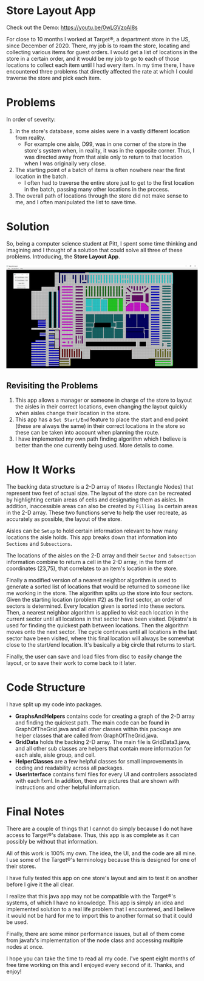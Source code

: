 
# Store Layout App

Check out the Demo: https://youtu.be/0wLGVzoAl8s

For close to 10 months I worked at Target®, a department store in the US, since December of 2020. There, my job is to roam the store, locating and collecting various items for guest orders. I would get a list of locations in the store in a certain order, and it would be my job to go to each of those locations to collect each item until I had every item. In my time there, I have encountered three problems that directly affected the rate at which I could traverse the store and pick each item.

# Problems

In order of severity:

 1. In the store's database, some aisles were in a vastly different location from reality.
	* For example one aisle, D99, was in one corner of the store in the store's system when, in reality, it was in the opposite corner. Thus, I was directed away from that aisle only to return to that location when I was originally very close.
 2. The starting point of a batch of items is often nowhere near the first location in the batch.
	 * I often had to traverse the entire store just to get to the first location in the batch, passing many other locations in the process.
 3. The overall path of locations through the store did not make sense to me, and I often manipulated the list to save time.

# Solution

So, being a computer science student at Pitt, I spent some time thinking and imagining and I thought of a solution that could solve all three of these problems. Introducing, the **Store Layout App**.

![](StoreLayoutAppScreenshot.jpg)

## Revisiting the Problems

 1. This app allows a manager or someone in charge of the store to layout the aisles in their correct locations, even changing the layout quickly when aisles change their location in the store.
 2. This app has a `Set Start/End` feature to place the start and end point (these are always the same) in their correct locations in the store so these can be taken into account when planning the route.
 3. I have implemented my own path finding algorithm which I believe is better than the one currently being used. More details to come.

# How It Works

The backing data structure is a 2-D array of `RNodes` (Rectangle Nodes) that represent two feet of actual size. The layout of the store can be recreated by highlighting certain areas of cells and designating them as aisles. In addition, inaccessible areas can also be created by `Filling In` certain areas in the 2-D array. These two functions serve to help the user recreate, as accurately as possible, the layout of the store. 

Aisles can be `Setup` to hold certain information relevant to how many locations the aisle holds. This app breaks down that information into `Sections` and `Subsections`. 

The locations of the aisles on the 2-D array and their `Sector` and `Subsection` information combine to return a cell in the 2-D array, in the form of coordinates (23,75), that correlates to an item's location in the store.

Finally a modified version of a nearest neighbor algorithm is used to generate a sorted list of locations that would be returned to someone like me working in the store. The algorithm splits up the store into four sectors. Given the starting location (problem #2) as the first sector, an order of sectors is determined. Every location given is sorted into these sectors. Then, a nearest neighbor algorithm is applied to visit each location in the current sector until all locations in that sector have been visited. Dijkstra's is used for finding the quickest path between locations. Then the algorithm moves onto the next sector. The cycle continues until all locations in the last sector have been visited, where this final location will always be somewhat close to the start/end location. It's basically a big circle that returns to start. 

Finally, the user can save and load files from disc to easily change the layout, or to save their work to come back to it later.

# Code Structure

I have split up my code into packages.

 - **GraphsAndHelpers** contains code for creating a graph of the 2-D array and finding the quickest path. The main code can be found in GraphOfTheGrid.java and all other classes within this package are helper classes that are called from GraphOfTheGrid.java.
 - **GridData** holds the backing 2-D array. The main file is GridData3.java, and all other sub classes are helpers that contain more information for each aisle, aisle group, and cell.
 - **HelperClasses** are a few helpful classes for small improvements in coding and readability across all packages.
 - **UserInterface** contains fxml files for every UI and controllers associated with each fxml. In addition, there are pictures that are shown with instructions and other helpful information.

# Final Notes

There are a couple of things that I cannot do simply because I do not have access to Target®'s database. Thus, this app is as complete as it can possibly be without that information.

All of this work is 100% my own. The idea, the UI, and the code are all mine. I use some of the Target®'s terminology because this is designed for one of their stores.

I have fully tested this app on one store's layout and aim to test it on another before I give it the all clear. 

I realize that this java app may not be compatible with the Target®'s systems, of which I have no knowledge. This app is simply an idea and implemented solution to a real life problem that I encountered, and I believe it would not be hard for me to import this to another format so that it could be used.

Finally, there are some minor performance issues, but all of them come from javafx's implementation of the node class and accessing multiple nodes at once.

I hope you can take the time to read all my code. I've spent eight months of free time working on this and I enjoyed every second of it. Thanks, and enjoy!

